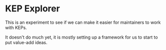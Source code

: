 # KEP Explorer

This is an experiment to see if we can make it easier for
maintainers to work with KEPs.

It doesn't do much yet, it is mostly setting up a framework
for us to start to put value-add ideas.
